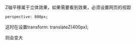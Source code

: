 Z轴平移属于立体效果，如果需要看到效果，必须设置网页的视距

```html
perspective: 800px;
```

这时在设置transform: translateZ(400px);

则会变大